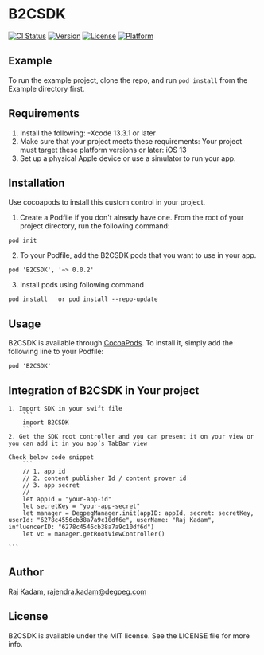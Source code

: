 # B2CSDK

[![CI Status](https://img.shields.io/travis/rajdegpeg/B2CSDK.svg?style=flat)](https://travis-ci.org/rajdegpeg/B2CSDK)
[![Version](https://img.shields.io/cocoapods/v/B2CSDK.svg?style=flat)](https://cocoapods.org/pods/B2CSDK)
[![License](https://img.shields.io/cocoapods/l/B2CSDK.svg?style=flat)](https://cocoapods.org/pods/B2CSDK)
[![Platform](https://img.shields.io/cocoapods/p/B2CSDK.svg?style=flat)](https://cocoapods.org/pods/B2CSDK)

## Example

To run the example project, clone the repo, and run `pod install` from the Example directory first.

## Requirements
1. Install the following:
        -Xcode 13.3.1 or later
2. Make sure that your project meets these requirements:
Your project must target these platform versions or later: iOS 13
3. Set up a physical Apple device or use a simulator to run your app.


## Installation
Use cocoapods to install this custom control in your project.
1. Create a Podfile if you don't already have one. From the root of your project directory, run the following command:

```
pod init
```
2. To your Podfile, add the B2CSDK pods that you want to use in your app.
```
pod 'B2CSDK', '~> 0.0.2'
```
3. Install pods using following command
```
pod install   or pod install --repo-update
```

## Usage


B2CSDK is available through [CocoaPods](https://cocoapods.org). To install
it, simply add the following line to your Podfile:

```
pod 'B2CSDK'
```
## Integration of B2CSDK in Your project
    1. Import SDK in your swift file
        ```
        import B2CSDK
        ```
    2. Get the SDK root controller and you can present it on your view or you can add it in you app’s TabBar view

    Check below code snippet 
        ```
        // 1. app id
        // 2. content publisher Id / content prover id
        // 3. app secret
        //
        let appId = "your-app-id"
        let secretKey = "your-app-secret"
        let manager = DegpegManager.init(appID: appId, secret: secretKey, userId: "6278c4556cb38a7a9c10df6e", userName: "Raj Kadam", influencerID: "6278c4546cb38a7a9c10df6d")
        let vc = manager.getRootViewController() 
        
    ```

## Author

Raj Kadam, rajendra.kadam@degpeg.com

## License

B2CSDK is available under the MIT license. See the LICENSE file for more info.

